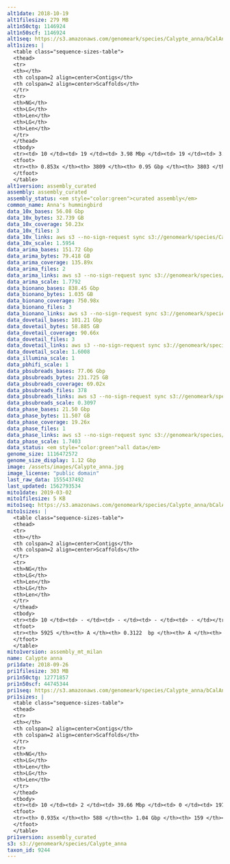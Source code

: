 ```yaml
---
alt1date: 2018-10-19
alt1filesize: 279 MB
alt1n50ctg: 1146924
alt1n50scf: 1146924
alt1seq: https://s3.amazonaws.com/genomeark/species/Calypte_anna/bCalAnn1/assembly_curated/bCalAnn1.alt.cur.20181019.fasta.gz
alt1sizes: |
  <table class="sequence-sizes-table">
  <thead>
  <tr>
  <th></th>
  <th colspan=2 align=center>Contigs</th>
  <th colspan=2 align=center>Scaffolds</th>
  </tr>
  <tr>
  <th>NG</th>
  <th>LG</th>
  <th>Len</th>
  <th>LG</th>
  <th>Len</th>
  </tr>
  </thead>
  <tbody>
  <tr><td> 10 </td><td> 19 </td><td> 3.98 Mbp </td><td> 19 </td><td> 3.98 Mbp </td></tr>  <tr><td> 20 </td><td> 50 </td><td> 3.14 Mbp </td><td> 50 </td><td> 3.14 Mbp </td></tr>  <tr><td> 30 </td><td> 91 </td><td> 2.34 Mbp </td><td> 91 </td><td> 2.34 Mbp </td></tr>  <tr><td> 40 </td><td> 148 </td><td> 1.58 Mbp </td><td> 148 </td><td> 1.58 Mbp </td></tr>  <tr style="background-color:#cccccc;"><td> 50 </td><td> 231 </td><td> 1.15 Mbp </td><td> 231 </td><td> 1.15 Mbp </td></tr>  <tr><td> 60 </td><td> 355 </td><td> 0.73 Mbp </td><td> 355 </td><td> 0.73 Mbp </td></tr>  <tr><td> 70 </td><td> 563 </td><td> 0.38 Mbp </td><td> 563 </td><td> 0.38 Mbp </td></tr>  <tr><td> 80 </td><td> 1273 </td><td> 55.26 Kbp </td><td> 1273 </td><td> 55.32 Kbp </td></tr>  <tr><td> 90 </td><td> - </td><td> - </td><td> - </td><td> - </td></tr>  <tr><td> 100 </td><td> - </td><td> - </td><td> - </td><td> - </td></tr>  </tbody>
  <tfoot>
  <tr><th> 0.853x </th><th> 3809 </th><th> 0.95 Gbp </th><th> 3803 </th><th> 0.95 Gbp </th></tr>
  </tfoot>
  </table>
alt1version: assembly_curated
assembly: assembly_curated
assembly_status: <em style="color:green">curated assembly</em>
common_name: Anna's hummingbird
data_10x_bases: 56.08 Gbp
data_10x_bytes: 32.739 GB
data_10x_coverage: 50.23x
data_10x_files: 3
data_10x_links: aws s3 --no-sign-request sync s3://genomeark/species/Calypte_anna/bCalAnn1/genomic_data/10x/ .<br>
data_10x_scale: 1.5954
data_arima_bases: 151.72 Gbp
data_arima_bytes: 79.418 GB
data_arima_coverage: 135.89x
data_arima_files: 2
data_arima_links: aws s3 --no-sign-request sync s3://genomeark/species/Calypte_anna/bCalAnn1/genomic_data/arima/ .<br>
data_arima_scale: 1.7792
data_bionano_bases: 838.45 Gbp
data_bionano_bytes: 1.035 GB
data_bionano_coverage: 750.98x
data_bionano_files: 3
data_bionano_links: aws s3 --no-sign-request sync s3://genomeark/species/Calypte_anna/bCalAnn1/genomic_data/bionano/ .<br>
data_dovetail_bases: 101.21 Gbp
data_dovetail_bytes: 58.885 GB
data_dovetail_coverage: 90.66x
data_dovetail_files: 3
data_dovetail_links: aws s3 --no-sign-request sync s3://genomeark/species/Calypte_anna/bCalAnn1/genomic_data/dovetail/ .<br>
data_dovetail_scale: 1.6008
data_illumina_scale: 1
data_pbhifi_scale: 1
data_pbsubreads_bases: 77.06 Gbp
data_pbsubreads_bytes: 231.725 GB
data_pbsubreads_coverage: 69.02x
data_pbsubreads_files: 378
data_pbsubreads_links: aws s3 --no-sign-request sync s3://genomeark/species/Calypte_anna/bCalAnn1/genomic_data/pacbio/ . --exclude "*scraps.bam* --exclude "*ccs.bam*"<br>
data_pbsubreads_scale: 0.3097
data_phase_bases: 21.50 Gbp
data_phase_bytes: 11.507 GB
data_phase_coverage: 19.26x
data_phase_files: 1
data_phase_links: aws s3 --no-sign-request sync s3://genomeark/species/Calypte_anna/bCalAnn1/genomic_data/phase/ .<br>
data_phase_scale: 1.7403
data_status: <em style="color:green">all data</em>
genome_size: 1116472572
genome_size_display: 1.12 Gbp
image: /assets/images/Calypte_anna.jpg
image_license: "public domain"
last_raw_data: 1555437492
last_updated: 1562793534
mito1date: 2019-03-02
mito1filesize: 5 KB
mito1seq: https://s3.amazonaws.com/genomeark/species/Calypte_anna/bCalAnn1/assembly_mt_milan/bCalAnn1.MT.20190302.fasta.gz
mito1sizes: |
  <table class="sequence-sizes-table">
  <thead>
  <tr>
  <th></th>
  <th colspan=2 align=center>Contigs</th>
  <th colspan=2 align=center>Scaffolds</th>
  </tr>
  <tr>
  <th>NG</th>
  <th>LG</th>
  <th>Len</th>
  <th>LG</th>
  <th>Len</th>
  </tr>
  </thead>
  <tbody>
  <tr><td> 10 </td><td> - </td><td> - </td><td> - </td><td> - </td></tr>  <tr><td> 20 </td><td> - </td><td> - </td><td> - </td><td> - </td></tr>  <tr><td> 30 </td><td> - </td><td> - </td><td> - </td><td> - </td></tr>  <tr><td> 40 </td><td> - </td><td> - </td><td> - </td><td> - </td></tr>  <tr style="background-color:#cccccc;"><td> 50 </td><td> - </td><td style="background-color:#ff8888;"> - </td><td> - </td><td style="background-color:#ff8888;"> - </td></tr>  <tr><td> 60 </td><td> - </td><td> - </td><td> - </td><td> - </td></tr>  <tr><td> 70 </td><td> - </td><td> - </td><td> - </td><td> - </td></tr>  <tr><td> 80 </td><td> - </td><td> - </td><td> - </td><td> - </td></tr>  <tr><td> 90 </td><td> - </td><td> - </td><td> - </td><td> - </td></tr>  <tr><td> 100 </td><td> - </td><td> - </td><td> - </td><td> - </td></tr>  </tbody>
  <tfoot>
  <tr><th> 5925 </th><th> A </th><th> 0.3122  bp </th><th> A </th><th> 0.3122  bp </th></tr>
  </tfoot>
  </table>
mito1version: assembly_mt_milan
name: Calypte anna
pri1date: 2018-09-26
pri1filesize: 303 MB
pri1n50ctg: 12771857
pri1n50scf: 44745344
pri1seq: https://s3.amazonaws.com/genomeark/species/Calypte_anna/bCalAnn1/assembly_curated/bCalAnn1.pri.cur.20180926.fasta.gz
pri1sizes: |
  <table class="sequence-sizes-table">
  <thead>
  <tr>
  <th></th>
  <th colspan=2 align=center>Contigs</th>
  <th colspan=2 align=center>Scaffolds</th>
  </tr>
  <tr>
  <th>NG</th>
  <th>LG</th>
  <th>Len</th>
  <th>LG</th>
  <th>Len</th>
  </tr>
  </thead>
  <tbody>
  <tr><td> 10 </td><td> 2 </td><td> 39.66 Mbp </td><td> 0 </td><td> 197.55 Mbp </td></tr>  <tr><td> 20 </td><td> 5 </td><td> 30.11 Mbp </td><td> 1 </td><td> 151.34 Mbp </td></tr>  <tr><td> 30 </td><td> 9 </td><td> 22.66 Mbp </td><td> 1 </td><td> 151.34 Mbp </td></tr>  <tr><td> 40 </td><td> 15 </td><td> 16.29 Mbp </td><td> 2 </td><td> 114.81 Mbp </td></tr>  <tr style="background-color:#cccccc;"><td> 50 </td><td> 23 </td><td style="background-color:#88ff88;"> 12.77 Mbp </td><td> 4 </td><td style="background-color:#88ff88;"> 44.75 Mbp </td></tr>  <tr><td> 60 </td><td> 32 </td><td> 9.35 Mbp </td><td> 7 </td><td> 35.40 Mbp </td></tr>  <tr><td> 70 </td><td> 50 </td><td> 4.55 Mbp </td><td> 10 </td><td> 25.69 Mbp </td></tr>  <tr><td> 80 </td><td> 91 </td><td> 1.88 Mbp </td><td> 16 </td><td> 17.70 Mbp </td></tr>  <tr><td> 90 </td><td> 224 </td><td> 0.36 Mbp </td><td> 24 </td><td> 7.71 Mbp </td></tr>  <tr><td> 100 </td><td> - </td><td> - </td><td> - </td><td> - </td></tr>  </tbody>
  <tfoot>
  <tr><th> 0.935x </th><th> 588 </th><th> 1.04 Gbp </th><th> 159 </th><th> 1.06 Gbp </th></tr>
  </tfoot>
  </table>
pri1version: assembly_curated
s3: s3://genomeark/species/Calypte_anna
taxon_id: 9244
---
```

